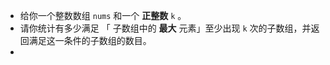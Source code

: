 - 给你一个整数数组 `nums` 和一个 **正整数** `k` 。
- 请你统计有多少满足 「 子数组中的 **最大** 元素」至少出现 `k` 次的子数组，并返回满足这一条件的子数组的数目。
-
